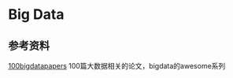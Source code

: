 # Big Data

## 参考资料

[100bigdatapapers](https://www.linkedin.com/pulse/100-open-source-big-data-architecture-papers-anil-madan/) 100篇大数据相关的论文，bigdata的awesome系列
